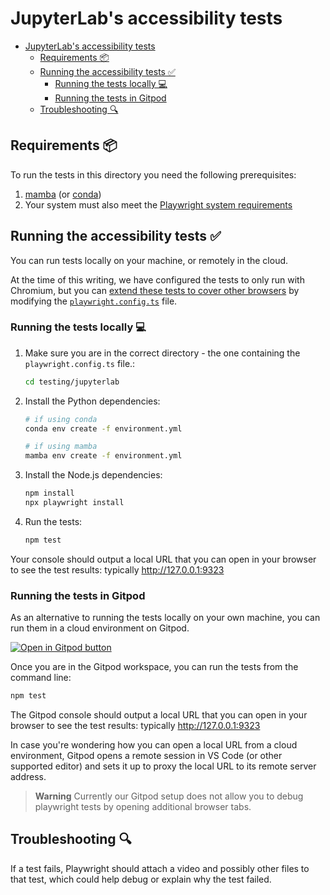# JupyterLab's accessibility tests

- [JupyterLab's accessibility tests](#jupyterlabs-accessibility-tests)
  - [Requirements 📦](#requirements-)
  - [Running the accessibility tests ✅](#running-the-accessibility-tests-)
    - [Running the tests locally 💻](#running-the-tests-locally-)
    - [Running the tests in Gitpod](#running-the-tests-in-gitpod)
  - [Troubleshooting 🔍](#troubleshooting-)

## Requirements 📦

To run the tests in this directory you need the following prerequisites:

1. [mamba](https://github.com/mamba-org/mamba) (or [conda](https://docs.conda.io/projects/conda/en/latest/commands/install.html))
1. Your system must also meet the [Playwright system requirements](https://playwright.dev/docs/library#system-requirements)

## Running the accessibility tests ✅

You can run tests locally on your machine, or remotely in the cloud.

At the time of this writing, we have configured the tests to only run with
Chromium, but you can
[extend these tests to cover other browsers](https://github.com/MarcusFelling/demo.playwright/blob/main/accessibility/playwright.config.ts)
by modifying the [`playwright.config.ts`](testing/jupyterlab/playwright.config.ts) file.

### Running the tests locally 💻

1. Make sure you are in the correct directory - the one containing the `playwright.config.ts` file.:

   ```bash
   cd testing/jupyterlab
   ```

2. Install the Python dependencies:

   ```bash
   # if using conda
   conda env create -f environment.yml

   # if using mamba
   mamba env create -f environment.yml
   ```

3. Install the Node.js dependencies:

   ```bash
   npm install
   npx playwright install
   ```

4. Run the tests:

   ```bash
   npm test
   ```

Your console should output a local URL that you can open in your browser to see
the test results: typically <http://127.0.0.1:9323>

### Running the tests in Gitpod

As an alternative to running the tests locally on your own machine, you can run
them in a cloud environment on Gitpod.

[![Open in Gitpod button](https://gitpod.io/button/open-in-gitpod.svg)](https://gitpod.io/#https://github.com/jupyter/accessibility)

Once you are in the Gitpod workspace, you can run the tests from the command line:

```bash
npm test
```

The Gitpod console should output a local URL that you can open in your browser
to see the test results: typically <http://127.0.0.1:9323>

In case you're wondering how you can open a local URL from a cloud environment,
Gitpod opens a remote session in VS Code (or other supported editor) and sets it
up to proxy the local URL to its remote server address.

> **Warning**
> Currently our Gitpod setup does not allow you to debug playwright tests by opening additional browser tabs.

## Troubleshooting 🔍

If a test fails, Playwright should attach a video and possibly other files to
that test, which could help debug or explain why the test failed.
